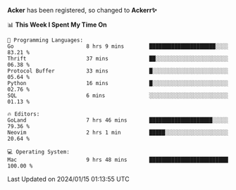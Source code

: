 **Acker** has been registered, so changed to **Ackerr✨**

<!--START_SECTION:waka-->
📊 **This Week I Spent My Time On** 

```text
💬 Programming Languages: 
Go                       8 hrs 9 mins        █████████████████████░░░░   83.21 % 
Thrift                   37 mins             ██░░░░░░░░░░░░░░░░░░░░░░░   06.38 % 
Protocol Buffer          33 mins             █░░░░░░░░░░░░░░░░░░░░░░░░   05.64 % 
Python                   16 mins             █░░░░░░░░░░░░░░░░░░░░░░░░   02.76 % 
SQL                      6 mins              ░░░░░░░░░░░░░░░░░░░░░░░░░   01.13 % 

🔥 Editors: 
GoLand                   7 hrs 46 mins       ████████████████████░░░░░   79.36 % 
Neovim                   2 hrs 1 min         █████░░░░░░░░░░░░░░░░░░░░   20.64 % 

💻 Operating System: 
Mac                      9 hrs 48 mins       █████████████████████████   100.00 % 
```


 Last Updated on 2024/01/15 01:13:55 UTC
<!--END_SECTION:waka-->
